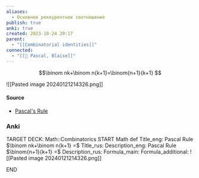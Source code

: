 ```yaml
---
aliases:
  - Основное реккурентное соотношение
publish: true
anki: true
created: 2023-10-24 20:17
parent:
  - "[[Combinatorial identities]]"
connected:
  - "[[👤 Pascal, Blaise]]"
---
```


$$\binom nk+\binom n{k+1}=\binom{n+1}{k+1} $$

![[Pasted image 20240121214326.png]]

#### Source
- [Pascal's Rule](https://proofwiki.org/wiki/Pascal%27s_Rule "Pascal's Rule")


### Anki
TARGET DECK: Math::Combinatorics
START
Math def
Title_eng: Pascal Rule $\binom nk+\binom n{k+1} =$
Title_rus: 
Description_eng: Pascal Rule $\binom{n+1}{k+1} =$
Description_rus: 
Formula_main: 
Formula_additional: ![[Pasted image 20240121214326.png]]
<!--ID: 1698168213895-->
END












